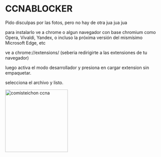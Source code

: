# CCNABLOCKER

Pido disculpas por las fotos, pero no hay de otra jua jua jua

para instalarlo ve a chrome o algun navegador con base chromium
como Opera, Vivaldi, Yandex, o incluso la próxima versión del mismísimo Microsoft Edge, etc

ve a 
chrome://extensions/
(seberia redirigirte a las extensiones de tu navegador)

luego activa el modo desarrollador y presiona en cargar extension sin empaquetar.

selecciona el archivo y listo.

<img src="https://ak.uecdn.es/p/108/thumbnail/entry_id/0_3c4ynsbq/width/660/cache_st/1683708396/type/2/bgcolor/000000/0_3c4ynsbq.jpg" alt="comisteichon ccna" width="200"/>

